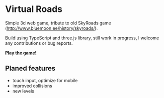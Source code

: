 # Virtual Roads
Simple 3d web game, tribute to old SkyRoads game (http://www.bluemoon.ee/history/skyroads/).

Build using TypeScript and three.js library, still work in progress, I welcome any contributions or bug reports.

**[Play the game!](http://jankaspar.github.io/virtual-roads)**

## Planed features
- touch input, optimize for mobile 
- improved collisions
- new levels
